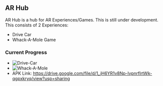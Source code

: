 ## **AR Hub**
AR Hub is a hub for AR Experiences/Games. This is still under development.
This consists of 2 Experiences:

 - Drive Car
 - Whack-A-Mole Game
###  Current Progress 
 - ![Drive-Car](https://drive.google.com/file/d/1_hE5O7cTSt0kDAoh04Xwc24CofDm5LSR/view?usp=sharing)
 - ![Whack-A-Mole](https://drive.google.com/file/d/1Z2TgyDrx3IS79XxWIDxtlt_m1OTVkdPx/view?usp=sharing)
 - APK Link:
  https://drive.google.com/file/d/1_jH6YR1v8Np-IvpnrfIrtWk-qgpxkryq/view?usp=sharing

